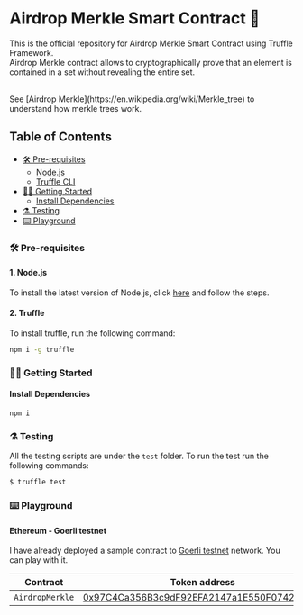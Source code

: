 # Airdrop Merkle Smart Contract 🌳

This is the official repository for Airdrop Merkle Smart Contract using Truffle Framework. <br />
Airdrop Merkle contract allows to cryptographically prove that an element is contained in a set without revealing the entire set.

<br />
See [Airdrop Merkle](https://en.wikipedia.org/wiki/Merkle_tree) to understand how merkle trees work.

## Table of Contents

- [🛠️ Pre-requisites](#%EF%B8%8F-pre-requisites)
  - [Node.js](#1-nodejs)
  - [Truffle CLI](#2-truffle)
- [👨‍💻 Getting Started](#👨‍💻-getting-started)
  - [Install Dependencies](#-install-dependencies)
- [⚗️ Testing](#⚗️-testing)
- [⌨️ Playground](#⌨️-playground)


### 🛠️ Pre-requisites

#### 1. Node.js

To install the latest version of Node.js, click [here](https://nodejs.org/en/) and follow the steps.

#### 2. Truffle

To install truffle, run the following command:

```bash
npm i -g truffle
```

### 👨‍💻 Getting Started

#### Install Dependencies

```sh
npm i
```

### ⚗️ Testing

All the testing scripts are under the `test` folder. To run the test run the following commands:

```bash
$ truffle test
```

### ⌨️ Playground

#### Ethereum - Goerli testnet

I have already deployed a sample contract to [Goerli testnet](https://goerli.etherscan.io/) network. You can play with it.

| Contract                                                     | Token address |
| ------------------------------------------------------------ | ------------- |
| [`AirdropMerkle`](contracts/AirdropMerkle.sol)          | [0x97C4Ca356B3c9dF92EFA2147a1E550F07427e1c3](https://goerli.etherscan.io/address/0x97C4Ca356B3c9dF92EFA2147a1E550F07427e1c3)





